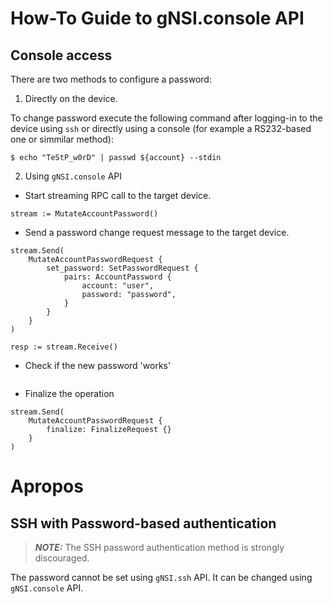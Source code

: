 # How-To Guide to gNSI.console API

## Console access

There are two methods to configure a password:

1) Directly on the device.

To change password execute the following command after logging-in to the device
using `ssh` or directly using a console (for example a RS232-based one or
simmilar method):

```
$ echo "TeStP_w0rD" | passwd ${account} --stdin
```

2) Using `gNSI.console` API

* Start streaming RPC call to the target device.

```
stream := MutateAccountPassword()
```
* Send a password change request message to the target device.

```
stream.Send(
    MutateAccountPasswordRequest {
        set_password: SetPasswordRequest {
            pairs: AccountPassword {
                account: "user",
                password: "password",
            }
        }
    }
)

resp := stream.Receive()
```

* Check if the new password 'works'

```
```

* Finalize the operation

```
stream.Send(
    MutateAccountPasswordRequest {
        finalize: FinalizeRequest {}
    }
)
```

# Apropos

## SSH with Password-based authentication

> **_NOTE:_**  The SSH password authentication method is strongly discouraged.

The password cannot be set using `gNSI.ssh` API. It can be changed using
`gNSI.console` API.

